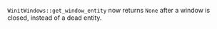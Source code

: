 `WinitWindows::get_window_entity` now returns `None` after a window is closed, instead of a dead entity.
